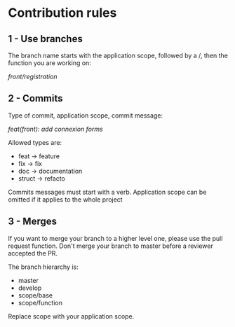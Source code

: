 # Contribution rules

## 1 - Use branches

The branch name starts with the application scope, followed by a /, then the function you are working on:

*front/registration*


## 2 - Commits

Type of commit, application scope, commit message:

*feat(front): add connexion forms*

Allowed types are:
* feat -> feature
* fix -> fix
* doc -> documentation
* struct -> refacto

Commits messages must start with a verb.
Application scope can be omitted if it applies to the whole project

## 3 - Merges

If you want to merge your branch to a higher level one, please use the pull request function.
Don't merge your branch to master before a reviewer accepted the PR.

The branch hierarchy is:
* master
* develop
* scope/base
* scope/function

Replace scope with your application scope.

